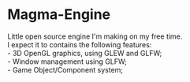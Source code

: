 # Magma-Engine
Little open source engine I'm making on my free time.  
I expect it to contains the following features:  
	- 3D OpenGL graphics, using GLEW and GLFW;  
	- Window management using GLFW;  
	- Game Object/Component system;  